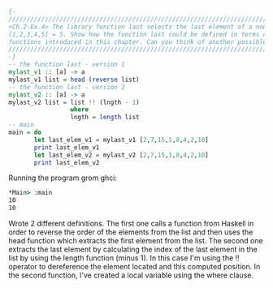 ```haskell
{-
///////////////////////////////////////////////////////////////////////////////////////////////
<Ch.2-Ex.4> The library function last selects the last element of a non-empty list; for example, last
[1,2,3,4,5] = 5. Show how the function last could be defined in terms of the other library
functions introduced in this chapter. Can you think of another possible definition?
///////////////////////////////////////////////////////////////////////////////////////////////
-}
-- the function last - version 1
mylast_v1 :: [a] -> a
mylast_v1 list = head (reverse list)
-- the function last - version 2
mylast_v2 :: [a] -> a
mylast_v2 list = list !! (lngth - 1)
                 where
                 lngth = length list
-- main
main = do
       let last_elem_v1 = mylast_v1 [2,7,15,1,8,4,2,10]
       print last_elem_v1
       let last_elem_v2 = mylast_v2 [2,7,15,1,8,4,2,10]
       print last_elem_v2
```

Running the program grom ghci:
```cmd
*Main> :main
10
10
```

Wrote 2 different definitions. The first one calls a function from Haskell
in order to reverse the order of the elements from the list and then uses the head function 
which extracts the first element from the list. The second one extracts the last element by
calculating the index of the last element in the list by using the length function (minus 1).
In this case I'm using the !! operator to dereference the element located and this computed position.
In the second function, I've created a local variable using the where clause.
